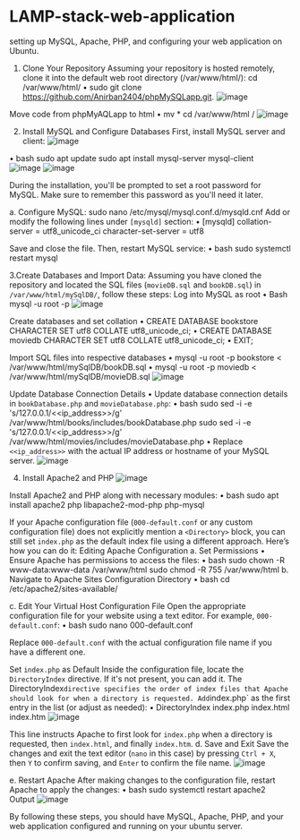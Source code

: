 # LAMP-stack-web-application

setting up MySQL, Apache, PHP, and configuring your web application on Ubuntu.
1. Clone Your Repository
Assuming your repository is hosted remotely, clone it into the default web root directory (/var/www/html/):
cd /var/www/html/
•	sudo git clone https://github.com/Anirban2404/phpMySQLapp.git.
 ![image](https://github.com/user-attachments/assets/9a25b768-89f1-4334-87f9-718f18c0de4c)

Move code from phpMyAQLapp to html
•	mv * cd /var/www/html /
![image](https://github.com/user-attachments/assets/1818cf3a-c210-419e-b005-641106dfbecb)

 
2. Install MySQL and Configure Databases
First, install MySQL server and client:
![image](https://github.com/user-attachments/assets/b65bb284-6e31-4927-b7fb-5e570b66bff4)


•	bash
sudo apt update
sudo apt install mysql-server mysql-client	 
![image](https://github.com/user-attachments/assets/dd059aef-7293-43e6-9ec8-58d327f1e1ca)
![image](https://github.com/user-attachments/assets/efe91986-f6ad-4469-8902-dcabe03693e3)


During the installation, you'll be prompted to set a root password for MySQL. Make sure to remember this password as you'll need it later.

a. Configure MySQL:
sudo nano /etc/mysql/mysql.conf.d/mysqld.cnf
Add or modify the following lines under `[mysqld]` section:
•	[mysqld]
collation-server = utf8_unicode_ci
character-set-server = utf8

Save and close the file. Then, restart MySQL service:
•	bash
sudo systemctl restart mysql

3.Create Databases and Import Data:
Assuming you have cloned the repository and located the SQL files (`movieDB.sql` and `bookDB.sql`) in `/var/www/html/mySqlDB/`, follow these steps:
Log into MySQL as root
•	Bash
mysql -u root -p
![image](https://github.com/user-attachments/assets/492d270e-1ac5-43ff-8e7f-edcdb018ed0d)

Create databases and set collation
•	CREATE DATABASE bookstore CHARACTER SET utf8 COLLATE utf8_unicode_ci;
•	CREATE DATABASE moviedb CHARACTER SET utf8 COLLATE utf8_unicode_ci;
•	EXIT;

Import SQL files into respective databases
•	mysql -u root -p bookstore < /var/www/html/mySqlDB/bookDB.sql
•	mysql -u root -p moviedb < /var/www/html/mySqlDB/movieDB.sql
![image](https://github.com/user-attachments/assets/f15d8a1e-d12c-4607-89c9-98152aaa9214)


Update Database Connection Details
•	Update database connection details in `bookDatabase.php` and `movieDatabase.php`:
•	bash
sudo sed -i -e 's/127.0.0.1/<<ip_address>>/g' /var/www/html/books/includes/bookDatabase.php 
sudo sed -i -e 's/127.0.0.1/<<ip_address>>/g' /var/www/html/movies/includes/movieDatabase.php
•	Replace `<<ip_address>>` with the actual IP address or hostname of your MySQL server.
![image](https://github.com/user-attachments/assets/4bc249c4-76be-46ff-b983-0e08c502f8e4)

4. Install Apache2 and PHP
![image](https://github.com/user-attachments/assets/73c166c4-1720-4434-89ee-828c8b419635)

Install Apache2 and PHP along with necessary modules:
•	bash
sudo apt install apache2 php libapache2-mod-php php-mysql

If your Apache configuration file (`000-default.conf` or any custom configuration file) does not explicitly mention a `<Directory>` block, you can still set `index.php` as the default index file using a different approach. Here’s how you can do it:
Editing Apache Configuration
a.  Set Permissions
•	Ensure Apache has permissions to access the files:
•	bash
sudo chown -R www-data:www-data /var/www/html
sudo chmod -R 755 /var/www/html
b. Navigate to Apache Sites Configuration Directory
•	bash
cd /etc/apache2/sites-available/

c. Edit Your Virtual Host Configuration File
Open the appropriate configuration file for your website using a text editor. For example, `000-default.conf`:
•	bash
 	sudo nano 000-default.conf

   Replace `000-default.conf` with the actual configuration file name if you have a different one.

 Set `index.php` as Default
Inside the configuration file, locate the `DirectoryIndex` directive. If it's not present, you can add it. The DirectoryIndex` directive specifies the order of index files that Apache should look for when a directory is requested.
Add `index.php` as the first entry in the list (or adjust as needed):
•	DirectoryIndex index.php index.html index.htm
![image](https://github.com/user-attachments/assets/ae680618-2a23-405d-b916-c2d33cbaddb7)

This line instructs Apache to first look for `index.php` when a directory is requested, then `index.html`, and finally `index.htm`.
d. Save and Exit
Save the changes and exit the text editor (`nano` in this case) by pressing `Ctrl + X`, then `Y` to confirm saving, and `Enter` to confirm the file name. 
![image](https://github.com/user-attachments/assets/988f7755-d586-4fad-8f16-b8e33f36e426)

e. Restart Apache
   After making changes to the configuration file, restart Apache to apply the changes:
•	bash
sudo systemctl restart apache2
Output
![image](https://github.com/user-attachments/assets/606a3f4a-5337-41a6-a2e1-0c3d9888ec42)

By following these steps, you should have MySQL, Apache, PHP, and your web application configured and running on your ubuntu server.

